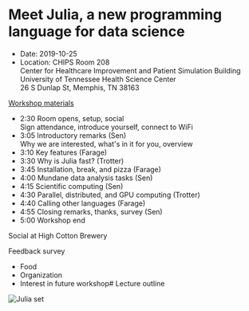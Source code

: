 # Meet Julia, a new programming language for data science

- Date: 2019-10-25  
- Location: CHIPS Room 208   
  Center for Healthcare Improvement and Patient Simulation Building  
  University of Tennessee Health Science Center  
  26 S Dunlap St, Memphis, TN 38163   

[Workshop materials](bitbucket.org/blah)



- 2:30 Room opens, setup, social  
  Sign attendance, introduce yourself, connect to WiFi
- 3:05 Introductory remarks (Sen)  
  Why we are interested, what's in it for you, overview
- 3:10 Key features (Farage)
- 3:30 Why is Julia fast? (Trotter)
- 3:45 Installation, break, and pizza (Farage)
- 4:00 Mundane data analysis tasks (Sen)
- 4:15 Scientific computing (Sen)
- 4:30 Parallel, distributed, and GPU computing (Trotter)
- 4:40 Calling other languages (Farage)
- 4:55 Closing remarks, thanks, survey (Sen)
- 5:00 Workshop end

Social at High Cotton Brewery

Feedback survey
- Food
- Organization
- Interest in future workshop# Lecture outline

![Julia set](notebooks/juliaset.png)

